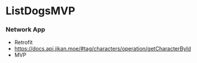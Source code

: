 # ListDogsMVP

### Network App

- Retrofit
- https://docs.api.jikan.moe/#tag/characters/operation/getCharacterById
- MVP